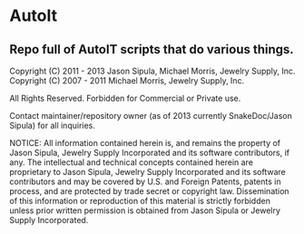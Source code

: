 AutoIt
======

Repo full of AutoIT scripts that do various things.
---------------------------------------------------

Copyright (C) 2011 - 2013 Jason Sipula, Michael Morris, Jewelry Supply, Inc.
Copyright (C) 2007 - 2011 Michael Morris, Jewelry Supply, Inc.

All Rights Reserved. Forbidden for Commercial or Private use. 

Contact maintainer/repository owner (as of 2013 currently SnakeDoc/Jason Sipula) for all inquiries.

NOTICE:  All information contained herein is, and remains
the property of Jason Sipula, Jewelry Supply Incorporated and its software contributors,
if any.  The intellectual and technical concepts contained
herein are proprietary to Jason Sipula, Jewelry Supply Incorporated
and its software contributors and may be covered by U.S. and Foreign Patents,
patents in process, and are protected by trade secret or copyright law.
Dissemination of this information or reproduction of this material
is strictly forbidden unless prior written permission is obtained
from Jason Sipula or Jewelry Supply Incorporated.
